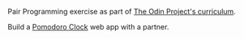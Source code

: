 Pair Programming exercise as part of [The Odin Project's curriculum](https://www.theodinproject.com/lessons/pairing-project). 

Build a [Pomodoro Clock](https://en.wikipedia.org/wiki/Pomodoro_Technique) web app with a partner.